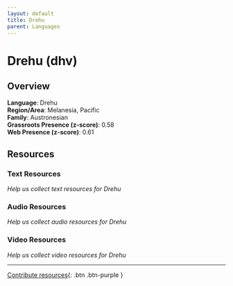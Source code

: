 ```yaml
---
layout: default
title: Drehu
parent: Languages
---
```


# Drehu (dhv)

## Overview

**Language**: Drehu  
**Region/Area**: Melanesia, Pacific  
**Family**: Austronesian  
**Grassroots Presence (z-score)**: 0.58  
**Web Presence (z-score)**: 0.61  

## Resources

### Text Resources
*Help us collect text resources for Drehu*

### Audio Resources
*Help us collect audio resources for Drehu*

### Video Resources
*Help us collect video resources for Drehu*

---

[Contribute resources](https://forms.office.com/e/1SfLJx3u1r){: .btn .btn-purple }
